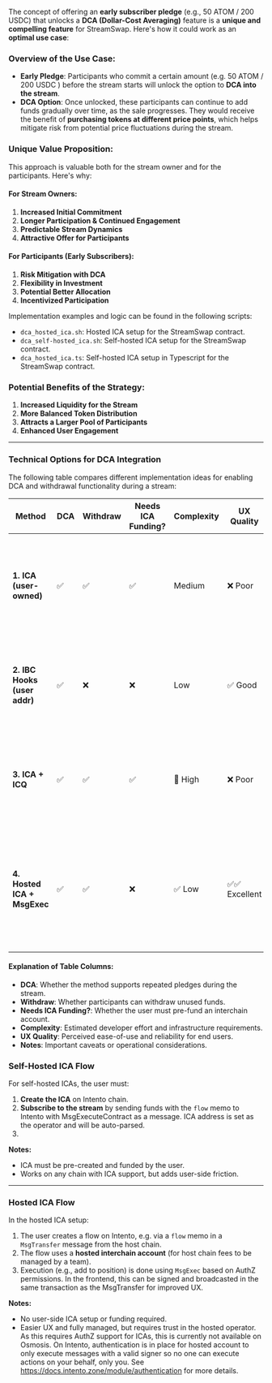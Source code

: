 The concept of offering an **early subscriber pledge** (e.g., 50 ATOM / 200 USDC) that unlocks a **DCA (Dollar-Cost Averaging)** feature is a **unique and compelling feature** for StreamSwap. Here's how it could work as an **optimal use case**:

### **Overview of the Use Case:**

- **Early Pledge**: Participants who commit a certain amount (e.g. 50 ATOM / 200 USDC ) before the stream starts will unlock the option to **DCA into the stream**.
- **DCA Option**: Once unlocked, these participants can continue to add funds gradually over time, as the sale progresses. They would receive the benefit of **purchasing tokens at different price points**, which helps mitigate risk from potential price fluctuations during the stream.

### **Unique Value Proposition:**

This approach is valuable both for the stream owner and for the participants. Here's why:

#### **For Stream Owners:**

1. **Increased Initial Commitment**
2. **Longer Participation & Continued Engagement**
3. **Predictable Stream Dynamics**
4. **Attractive Offer for Participants**

#### **For Participants (Early Subscribers):**

1. **Risk Mitigation with DCA**
2. **Flexibility in Investment**
3. **Potential Better Allocation**
4. **Incentivized Participation**

Implementation examples and logic can be found in the following scripts:

- `dca_hosted_ica.sh`: Hosted ICA setup for the StreamSwap contract.
- `dca_self-hosted_ica.sh`: Self-hosted ICA setup for the StreamSwap contract.
- `dca_hosted_ica.ts`: Self-hosted ICA setup in Typescript for the StreamSwap contract.

### **Potential Benefits of the Strategy:**

1. **Increased Liquidity for the Stream**
2. **More Balanced Token Distribution**
3. **Attracts a Larger Pool of Participants**
4. **Enhanced User Engagement**

---

### **Technical Options for DCA Integration**

The following table compares different implementation ideas for enabling DCA and withdrawal functionality during a stream:

| **Method**                   | **DCA** | **Withdraw** | **Needs ICA Funding?** | **Complexity** | **UX Quality** | **Notes**                                                                                                    |
| ---------------------------- | ------- | ------------ | ---------------------- | -------------- | -------------- | ------------------------------------------------------------------------------------------------------------ |
| **1. ICA (user-owned)**      | ✅      | ✅           | ✅                     | Medium         | ❌ Poor        | Requires pre-setup ICA address. Currently not compatible with Authz on Osmosis.                              |
| **2. IBC Hooks (user addr)** | ✅      | ❌           | ❌                     | Low            | ✅ Good        | Uses user's Osmosis address. Requires smart contract for proper handling.                                    |
| **3. ICA + ICQ**             | ✅      | ✅           | ✅                     | 🔺 High        | ❌ Poor        | Uses interchain accounts with queries to track remote balances. Complex.                                     |
| **4. Hosted ICA + MsgExec**  | ✅      | ✅           | ❌                     | ✅ Low         | ✅✅ Excellent | Easiest user experience. Requires MsgExec support from Osmosis. Supported on the Injective blockchain. |

#### **Explanation of Table Columns:**

- **DCA**: Whether the method supports repeated pledges during the stream.
- **Withdraw**: Whether participants can withdraw unused funds.
- **Needs ICA Funding?**: Whether the user must pre-fund an interchain account.
- **Complexity**: Estimated developer effort and infrastructure requirements.
- **UX Quality**: Perceived ease-of-use and reliability for end users.
- **Notes**: Important caveats or operational considerations.

### Self-Hosted ICA Flow

For self-hosted ICAs, the user must:

1. **Create the ICA** on Intento chain.
2. **Subscribe to the stream**  by sending funds with the `flow` memo to Intento with MsgExecuteContract as a message. ICA address is set as the operator and will be auto-parsed.
3. 
**Notes:**  
- ICA must be pre-created and funded by the user.  
- Works on any chain with ICA support, but adds user-side friction.  

---

### Hosted ICA Flow

In the hosted ICA setup:

1. The user creates a flow on Intento, e.g. via a `flow` memo in a `MsgTransfer` message from the host chain.
2. The flow uses a **hosted interchain account** (for host chain fees to be managed by a team).
3. Execution (e.g., add to position) is done using `MsgExec` based on AuthZ permissions. In the frontend, this can be signed and broadcasted in the same transaction as the MsgTransfer for improved UX.

**Notes:**  
- No user-side ICA setup or funding required.  
- Easier UX and fully managed, but requires trust in the hosted operator.  
  As this requires AuthZ support for ICAs, this is currently not available on Osmosis. On Intento, authentication is in place for hosted account to only execute messages with a valid signer so no one can execute actions on your behalf, only you. See https://docs.intento.zone/module/authentication for more details.
